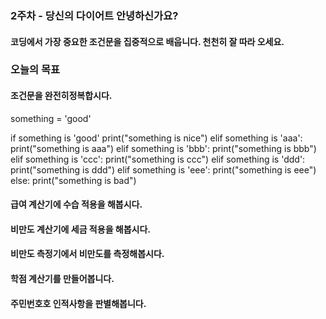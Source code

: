 ### 2주차 - 당신의 다이어트 안녕하신가요?

#### 코딩에서 가장 중요한 조건문을 집중적으로 배웁니다. 천천히 잘 따라 오세요.

### 오늘의 목표

#### 조건문을 완전히정복합시다.

something = 'good'

if something is 'good'
print("something is nice")
elif something is 'aaa':
print("something is aaa")
elif something is 'bbb':
print("something is bbb")
elif something is 'ccc':
print("something is ccc")
elif something is 'ddd':
print("something is ddd")
elif something is 'eee':
print("something is eee")
else:
print("something is bad")

#### 급여 계산기에 수습 적용을 해봅시다.

#### 비만도 계산기에 세금 적용을 해봅시다.

#### 비만도 측정기에서 비만도를 측정해봅시다.

#### 학점 계산기를 만들어봅니다.

#### 주민번호호 인적사항을 판별해봅니다.
